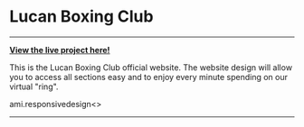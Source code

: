 <h1>Lucan Boxing Club</h1><hr>
<strong><a href="https://sbnn3.github.io/lucan-boxing-club">View the live project here!</a></strong><br>
<p>This is the Lucan Boxing Club official website. The website design will allow you to access all sections easy and to enjoy every minute spending on our virtual "ring". </p>
ami.responsivedesign<>
<hr>